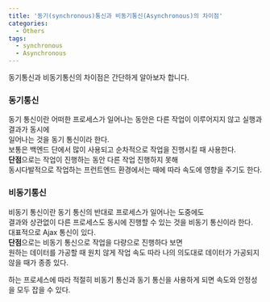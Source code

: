 ```yaml
---
title: '동기(synchronous)통신과 비동기통신(Asynchronous)의 차이점'
categories:
  - Others
tags:
  - synchronous
  - Asynchronous
---
```


동기통신과 비동기통신의 차이점은 간단하게 알아보자 합니다.

### 동기통신

동기 통신이란 어떠한 프로세스가 일어나는 동안은 다른 작업이 이루어지지 않고 실행과 결과가 동시에<br>
일어나는 것을 동기 통신이라 한다.<br>
보통은 백엔드 단에서 많이 사용되고 순차적으로 작업을 진행시킬 때 사용한다.<br>
**단점**으로는 작업이 진행하는 동안 다른 작업 진행하지 못해<br>
동시다발적으로 작업하는 프런트엔드 환경에서는 때에 따라 속도에 영향을 주기도 한다.

### 비동기통신

비동기 통신이란 동기 통신의 반대로 프로세스가 일어나는 도중에도<br>
결과와 상관없이 다른 프로세스도 동시에 진행할 수 있는 것을 비동기 통신이라 한다. <br>대표적으로 Ajax 통신이 있다.<br>
**단점**으로는 비동기 통신으로 작업을 다량으로 진행하다 보면<br>원하는 데이터를 가공할 때 원치 않게 작업 속도 따라 나의 의도대로 데이터가 가공되지 않을 때가 종종 있다.

하는 프로세스에 따라 적절히 비동기 통신과 동기 통신을 사용하게 되면 속도와 안정성을 모두 잡을 수 있다.

